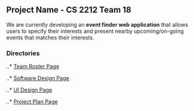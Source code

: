## Project Name - CS 2212 Team 18

We are currently developing an **event finder web application** that allows users to specify their interests and present nearby upcoming/on-going events that matches their interests.

### Directories

..* [Team Roster Page]()

..* [Software Design Page]()

..* [UI Design Page]()

..* [Project Plan Page]()

